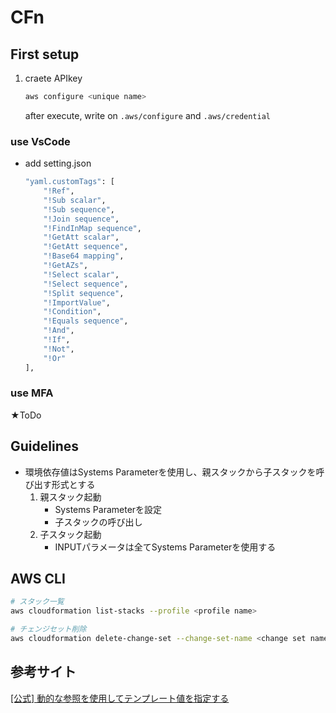 # CFn

## First setup
1. craete APIkey
    ```bash
    aws configure <unique name>
    ```
    after execute, write on `.aws/configure` and `.aws/credential`

### use VsCode
- add setting.json
    ```bash
    "yaml.customTags": [
        "!Ref",
        "!Sub scalar",
        "!Sub sequence",
        "!Join sequence",
        "!FindInMap sequence",
        "!GetAtt scalar",
        "!GetAtt sequence",
        "!Base64 mapping",
        "!GetAZs",
        "!Select scalar",
        "!Select sequence",
        "!Split sequence",
        "!ImportValue",
        "!Condition",
        "!Equals sequence",
        "!And",
        "!If",
        "!Not",
        "!Or"
    ],
    ```

### use MFA
★ToDo

## Guidelines
- 環境依存値はSystems Parameterを使用し、親スタックから子スタックを呼び出す形式とする
    1. 親スタック起動
        - Systems Parameterを設定
        - 子スタックの呼び出し
    1. 子スタック起動
        - INPUTパラメータは全てSystems Parameterを使用する

## AWS CLI
```bash
# スタック一覧
aws cloudformation list-stacks --profile <profile name>

# チェンジセット削除
aws cloudformation delete-change-set --change-set-name <change set name> --stack-name <stack name> --profile <profile name>
```

## 参考サイト
[[公式] 動的な参照を使用してテンプレート値を指定する](https://docs.aws.amazon.com/ja_jp/AWSCloudFormation/latest/UserGuide/dynamic-references.html)
